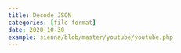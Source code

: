 ```yaml
---
title: Decode JSON
categories: [file-format]
date: 2020-10-30
example: sienna/blob/master/youtube/youtube.php
---
```

